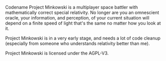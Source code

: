 Codename Project Minkowski is a multiplayer space battler with mathematically correct special relativity. No longer are you an omnescient oracle, your information, and perception, of your current situation will depend on a finite speed of light that's the same no matter how you look at it.

Project Minkowski is in a very early stage, and needs a lot of code cleanup (especially from someone who understands relativity better than me).

Project Minkowski is licensed under the AGPL-V3.
